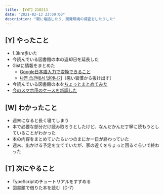 ```yaml
---
title: 【YWT】210213
date: "2021-02-13 23:00:00"
description: "親に電話したり、開発環境の調査をしたりした"
---
```


## [Y] やったこと

- 1.3km歩いた
- 今読んでいる図書館の本の返却日を延長した
- Gistに情報をまとめた
  - [Google日本語入力で変換できること](https://gist.github.com/LeeDDHH/e7cbaf57630c47821b6cba9888016b63)
  - [나쁜 습관에서 벗어나기](https://gist.github.com/LeeDDHH/936f46d14ed1c6c85f83141cd65d84d3)（悪い習慣から抜け出す）
- 今読んでいる図書館の本を[ちょっとまとめてみた](https://scrapbox.io/camomilecafe/%E3%83%87%E3%82%A3%E3%83%AC%E3%82%AF%E3%82%B7%E3%83%A7%E3%83%B3)
- [今のスマホ用のケースを新調した](https://www.amazon.co.jp/gp/product/B07XRGSNS7)

## [W] わかったこと

- 週末になると長く寝てしまう
- 本で必要な部分だけ読み取ろうとしたけど、なんだかんだ丁寧に読もうとしていることがわかった
- 本の内容をまとめていたらいつのまにか一日が終わっていた
- 週末、出かける予定を立てていたが、家の近くをちょっと回るぐらいで終わった

## [T] 次にやること

- TypeScriptのチュートリアルをすすめる
- 図書館で借りた本を読む（D-7）
